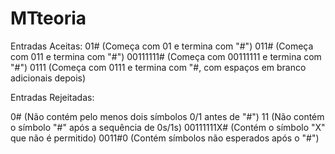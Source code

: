 # MTteoria

 Entradas Aceitas:
 01# (Começa com 01 e termina com "#")
 011# (Começa com 011 e termina com "#")
 00111111# (Começa com 00111111 e termina com "#")
 0111 (Começa com 0111 e termina com "#, com espaços em branco adicionais depois)

Entradas Rejeitadas:

 0# (Não contém pelo menos dois símbolos 0/1 antes de "#")
 11 (Não contém o símbolo "#" após a sequência de 0s/1s)
 00111111X# (Contém o símbolo "X" que não é permitido)
 0011#0 (Contém símbolos não esperados após o "#")
